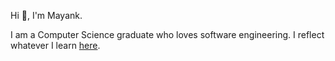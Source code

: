 Hi :wave:, I'm Mayank.

I am a Computer Science graduate who loves software engineering. 
I reflect whatever I learn [here](https://medium.com/@mayankshekhar03).
